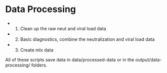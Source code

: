 Data Processing
=================


- 1. Clean up the raw neut and viral load data
- 2. Basic diagnostics, combine the neutralization and viral load data
- 3. Create mlx data

All of these scripts save data in data/processed-data or in the output/data-processing/ folders.